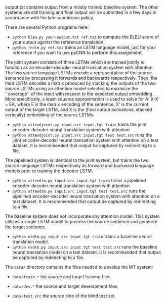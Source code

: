 output.txt contains output from a mostly trained baseline system.  The other systems are still training and final output will be submitted in a few days in accordance with the late submission policy.

There are several Python programs here:

 - `python bleu.py your-output.txt ref.txt` to compute the BLEU score of your output against the reference translation.
 - `python rnnlm.py ref.txt` trains an LSTM language model, just for your reference if you want to use pyCNN to perform this assignment.

The joint system consists of three LSTMs which are trained jointly to function as an encoder-decoder neural translation system with attention.  The two source language LSTMs encode a representation of the source sentence by processing it forwards and backwards respectively.  Then, the third LSTM decodes a matrix produced by stacking the outputs of the two source LSTMs using an attention model selected to maximize the ``coverage'' of the input with respect to the expected output embedding.  More specifically, a least-squares approximation is used to solve for A: X-X' = EA, where E is the matrix encoding of the sentence, X' is the current output of the target LSTM, and X is the (final output activations, stacked vertically) embedding of the source LSTMs.
 - `python attendjoint.py input.src input.tgt train` trains the joint encoder-decoder neural translation system with attention.
 - `python attendjoint.py input.src input.tgt test test.src` runs the joint encoder-decoder neural translation system with attention on a test dataset.  It is recommended that output be captured by redirecting to a file.

The pipelined system is identical to the joint system, but trains the two source language LSTMs respectively as forward and backward language models prior to training the decoder LSTM.
 - `python attendtm.py input.src input.tgt train` trains a pipelined encoder-decoder neural translation system with attention.
 - `python attendtm.py input.src input.tgt test test.src` runs the pipelined encoder-decoder neural translation system with attention on a test dataset.  It is recommended that output be captured by redirecting to a file.

The baseline system does not incorporate any attention model.  This system utilizes a single LSTM model to process the source sentence and generate the target sentence.
 - `python nedtm.py input.src input.tgt train` trains a baseline neural translation model.
 - `python nedtm.py input.src input.tgt test test.src` runs the baseline neural translation model on a test dataset.  It is recommended that output be captured by redirecting to a file.

The `data/` directory contains the files needed to develop the MT system:

 - `data/train.*` the source and target training files.

 - `data/dev.*` the source and target development files.

 - `data/test.src` the source side of the blind test set.